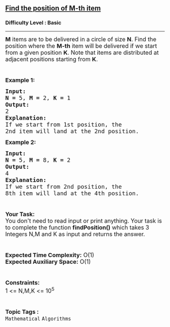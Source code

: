 <h2><a href="https://practice.geeksforgeeks.org/problems/find-the-position-of-m-th-item1723/1?utm_source=geeksforgeeks&utm_medium=article_practice_tab&utm_campaign=article_practice_tab">Find the position of M-th item</a></h2><h3>Difficulty Level : Basic</h3><hr><div class="problems_problem_content__Xm_eO"><p><span style="font-size:18px"><strong>M</strong> items are to be delivered in a circle of size <strong>N</strong>. Find the position where the <strong>M-th</strong> item will be delivered if we start from a given position <strong>K</strong>. Note that items are distributed at adjacent positions starting from <strong>K</strong>.</span></p>

<p>&nbsp;</p>

<p><span style="font-size:18px"><strong>Example 1:</strong></span></p>

<pre><span style="font-size:18px"><strong>Input:</strong></span>
<span style="font-size:18px"><strong>N = </strong>5, <strong>M = </strong>2, <strong>K = </strong>1</span>
<span style="font-size:18px"><strong>Output:</strong></span>
<span style="font-size:18px">2</span>
<span style="font-size:18px"><strong>Explanation:</strong></span>
<span style="font-size:18px">If we start from 1st position, the
2nd item will land at the 2nd position.</span></pre>

<p><span style="font-size:18px"><strong>Example 2:</strong></span></p>

<pre><span style="font-size:18px"><strong>Input:</strong></span>
<span style="font-size:18px"><strong>N = </strong>5, <strong>M = </strong>8, <strong>K = </strong>2</span>
<span style="font-size:18px"><strong>Output:</strong></span>
<span style="font-size:18px">4</span>
<span style="font-size:18px"><strong>Explanation:</strong></span>
<span style="font-size:18px">If we start from 2nd position, the
8th item will land at the 4th position.</span></pre>

<p>&nbsp;</p>

<p><span style="font-size:18px"><strong>Your Task:</strong><br>
You don't need to read input or print anything. Your task is to complete the function <strong>findPosition()</strong> which takes 3 Integers N,M and K as input and returns the answer.</span></p>

<p>&nbsp;</p>

<p><span style="font-size:18px"><strong>Expected Time Complexity:</strong> O(1)<br>
<strong>Expected Auxiliary Space:</strong> O(1)</span></p>

<p>&nbsp;</p>

<p><span style="font-size:18px"><strong>Constraints:</strong></span><br>
<span style="font-size:18px">1 &lt;= N,M,K &lt;= 10<sup>5</sup></span></p>
</div><br><p><span style=font-size:18px><strong>Topic Tags : </strong><br><code>Mathematical</code>&nbsp;<code>Algorithms</code>&nbsp;